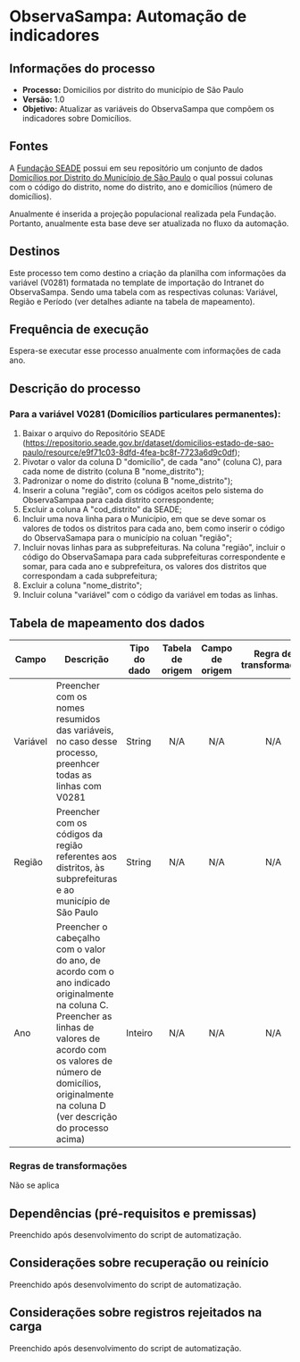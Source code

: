 # ObservaSampa: Automação de indicadores 
## Informações do processo
* **Processo:** Domicilios por distrito do município de São Paulo
* **Versão:** 1.0
* **Objetivo:** Atualizar as variáveis do ObservaSampa que compõem os indicadores sobre Domicílios.

## Fontes
A [Fundação SEADE](https://repositorio.seade.gov.br/) possui em seu repositório um conjunto de dados [Domicílios por Distrito do Município de São Paulo](https://repositorio.seade.gov.br/dataset/domicilios-estado-de-sao-paulo/resource/e9f71c03-8dfd-4fea-bc8f-7723a6d9c0df) o qual possui colunas com o código do distrito, nome do distrito, ano e domicílios (número de domicílios).

Anualmente é inserida a projeção populacional realizada pela Fundação. Portanto, anualmente esta base deve ser atualizada no fluxo da automação.

## Destinos

Este processo tem como destino a criação da planilha com informações da variável (V0281) formatada no template de importação do Intranet do ObservaSampa. Sendo uma tabela com as respectivas colunas: Variável, Região e Período (ver detalhes adiante na tabela de mapeamento).

## Frequência de execução

Espera-se executar esse processo anualmente com informações de cada ano.

## Descrição do processo

### Para a variável V0281 (Domicílios particulares permanentes):
1. Baixar o arquivo do Repositório SEADE (https://repositorio.seade.gov.br/dataset/domicilios-estado-de-sao-paulo/resource/e9f71c03-8dfd-4fea-bc8f-7723a6d9c0df);
2. Pivotar o valor da coluna D "domicílio", de cada "ano" (coluna C), para cada nome de distrito (coluna B "nome_distrito");
3. Padronizar o nome do distrito (coluna B "nome_distrito");
4. Inserir a coluna "região", com os códigos aceitos pelo sistema do ObservaSampaa para cada distrito correspondente;
5. Excluir a coluna A "cod_distrito" da SEADE;
6. Incluir uma nova linha para o Município, em que se deve somar os valores de todos os distritos para cada ano, bem como inserir o código do ObservaSamapa para o município na coluan "região";
7. Incluir novas linhas para as subprefeituras. Na coluna "região", incluir o código do ObservaSamapa para cada subprefeituras correspondente e somar, para cada ano e subprefeitura, os valores dos distritos que correspondam a cada subprefeitura; 
8. Excluir a coluna "nome_distrito";
9. Incluir coluna "variável" com o código da variável em todas as linhas. 


## Tabela de mapeamento dos dados

| Campo | Descrição | Tipo do dado | Tabela de origem | Campo de origem | Regra de transformação |
| ----- | --------- | ------------ | :--------------: | :-------------: | :--------------------: |
| Variável | Preencher com os nomes resumidos das variáveis, no caso desse processo, preenhcer todas as linhas com V0281 | String | N/A | N/A | N/A |
| Região | Preencher com os códigos da região referentes aos distritos, às subprefeituras e ao município de São Paulo | String | N/A | N/A | N/A |
| Ano | Preencher o cabeçalho com o valor do ano, de acordo com o ano indicado originalmente na coluna C. Preencher as linhas de valores de acordo com os valores de número de domicílios, originalmente na coluna D (ver descrição do processo acima) | Inteiro | N/A | N/A | N/A |

### Regras de transformações
Não se aplica

## Dependências (pré-requisitos e premissas)
Preenchido após desenvolvimento do script de automatização.

## Considerações sobre recuperação ou reinício
Preenchido após desenvolvimento do script de automatização.

## Considerações sobre registros rejeitados na carga
Preenchido após desenvolvimento do script de automatização.

